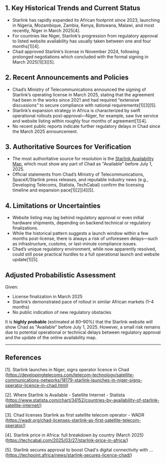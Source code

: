 ## 1. Key Historical Trends and Current Status

- Starlink has rapidly expanded its African footprint since 2023, launching in Nigeria, Mozambique, Zambia, Kenya, Botswana, Malawi, and most recently, Niger in March 2025[4].
- For countries like Niger, Starlink’s progression from regulatory approval to listed website availability has usually taken between one and four months[1][4].
- Chad approved Starlink’s license in November 2024, following prolonged negotiations which concluded with the formal signing in March 2025[1][3][5].

## 2. Recent Announcements and Policies

- Chad’s Ministry of Telecommunications announced the signing of Starlink’s operating license in March 2025, stating that the agreement had been in the works since 2021 and had required “extensive discussions” to secure compliance with national requirements[1][3][5].
- Starlink’s expansion strategy in Africa is characterized by swift operational rollouts post-approval—Niger, for example, saw live service and website listing within roughly four months of agreement[1][4].
- No recent public reports indicate further regulatory delays in Chad since the March 2025 announcement.

## 3. Authoritative Sources for Verification

- The most authoritative source for resolution is the [Starlink Availability Map](https://www.starlink.com/us/map), which must show any part of Chad as "Available" before July 1, 2025.
- Official statements from Chad’s Ministry of Telecommunications, SpaceX/Starlink press releases, and reputable industry news (e.g., Developing Telecoms, Statista, TechCabal) confirm the licensing timeline and expansion pace[1][2][4][5].

## 4. Limitations or Uncertainties

- Website listing may lag behind regulatory approval or even initial hardware shipments, depending on backend technical or regulatory finalizations.
- While the historical pattern suggests a launch window within a few months post-license, there is always a risk of unforeseen delays—such as infrastructure, customs, or last-minute compliance issues.
- Chad’s unique regulatory environment, while now apparently resolved, could still pose practical hurdles to a full operational launch and website update[1][5].

## Adjusted Probabilistic Assessment

Given:
- License finalization in March 2025
- Starlink’s demonstrated pace of rollout in similar African markets (1–4 months)
- No public indication of new regulatory obstacles

It is **highly probable** (estimated at 80–90%) that the Starlink website will show Chad as "Available" before July 1, 2025. However, a small risk remains due to potential operational or technical delays between regulatory approval and the update of the online availability map.

---

## References

[1]. Starlink launches in Niger, signs operator licence in Chad (https://developingtelecoms.com/telecom-technology/satellite-communications-networks/18179-starlink-launches-in-niger-signs-operator-licence-in-chad.html)

[2]. Where Starlink Is Available - Satellite Internet - Statista (https://www.statista.com/chart/34152/countries-by-availability-of-starlink-satellite-internet/)

[3]. Chad licenses Starlink as first satellite telecom operator - WADR (https://wadr.org/chad-licenses-starlink-as-first-satellite-telecom-operator/)

[4]. Starlink price in Africa: full breakdown by country (March 2025) (https://techcabal.com/2025/03/27/starlink-price-in-africa/)

[5]. Starlink secures approval to boost Chad's digital connectivity with ... (https://techpoint.africa/news/starlink-secures-licence-chad/)